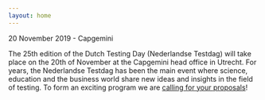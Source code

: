 ```yaml
---
layout: home
---
```


20 November 2019 - Capgemini


The 25th edition of the Dutch Testing Day (Nederlandse Testdag) will take place on the 20th of November at the Capgemini head office in Utrecht.
For years, the Nederlandse Testdag has been the main event where science, education and the business world share new ideas and insights in the field of testing.  To form an exciting program we are <a href="/cfp/">calling for your proposals</a>!
